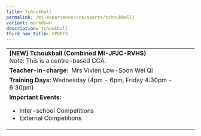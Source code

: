 ```yaml
---
title: Tchoukball
permalink: /mi-experience/cca/sports/tchoukball/
variant: markdown
description: tchoukball
third_nav_title: SPORTS
---
```

<table border="0" cellspacing="0" cellpadding="0">
<tbody>
<tr>
<td width="616"><strong>[NEW] Tchoukball (Combined MI-JPJC-RVHS)</strong><br>
Note: This is a centre-based CCA. 
</td>
</tr>
<tr>
<td width="616"><strong>Teacher-in-charge:</strong>&nbsp; Mrs Vivien Low-Soon Wei Qi</td>
</tr>
<tr>
<td width="616"><strong>Training Days:&nbsp;</strong>Wednesday (4pm - 6pm, Friday 4:30pm - 6:30pm)</td>
</tr>
<tr>
<td width="616"><strong>Important Events:</strong><br>
<ul>
<li>Inter-school Competitions</li>
<li>External Competitions</li>
</ul>
</td>
</tr>

</tbody>
</table>